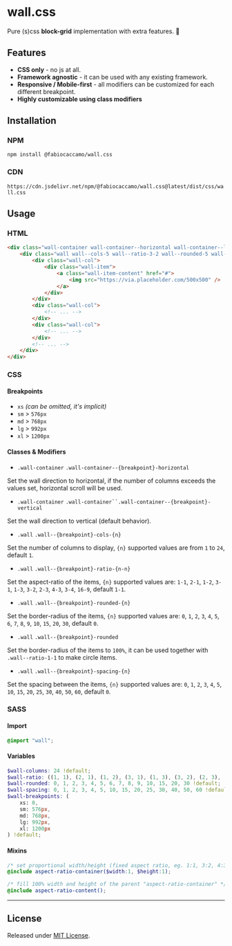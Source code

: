 # wall.css
Pure (s)css **block-grid** implementation with extra features. 🧱

## Features

- **CSS only** - no js at all.
- **Framework agnostic** - it can be used with any existing framework.
- **Responsive / Mobile-first** - all modifiers can be customized for each different breakpoint.
- **Highly customizable using class modifiers**

## Installation

### NPM
`npm install @fabiocaccamo/wall.css`

### CDN
`https://cdn.jsdelivr.net/npm/@fabiocaccamo/wall.css@latest/dist/css/wall.css`

## Usage

### HTML
```html
<div class="wall-container wall-container--horizontal wall-container--lg-vertical">
    <div class="wall wall--cols-5 wall--ratio-3-2 wall--rounded-5 wall--spacing-5">
        <div class="wall-col">
            <div class="wall-item">
                <a class="wall-item-content" href="#">
                    <img src="https://via.placeholder.com/500x500" />
                </a>
            </div>
        </div>
        <div class="wall-col">
            <!-- ... -->
        </div>
        <div class="wall-col">
            <!-- ... -->
        </div>
        <!-- ... -->
    </div>
</div>
```

### CSS

#### Breakpoints

- `xs` *(can be omitted, it's implicit)*
- `sm` > `576px`
- `md` > `768px`
- `lg` > `992px`
- `xl` > `1200px`

#### Classes & Modifiers

- `.wall-container` `.wall-container--{breakpoint}-horizontal`

Set the wall direction to horizontal, if the number of columns exceeds the values set, horizontal scroll will be used.

- `.wall-container` `.wall-container``.wall-container--{breakpoint}-vertical`

Set the wall direction to vertical (default behavior).

- `.wall` `.wall--{breakpoint}-cols-{n}`

Set the number of columns to display, `{n}` supported values are from `1` to `24`, default `1`.

- `.wall` `.wall--{breakpoint}-ratio-{n-n}`

Set the aspect-ratio of the items, `{n}` supported values are: `1-1`, `2-1`, `1-2`, `3-1`, `1-3`, `3-2`, `2-3`, `4-3`, `3-4`, `16-9`, default `1-1`.

- `.wall` `.wall--{breakpoint}-rounded-{n}`

Set the border-radius of the items, `{n}` supported values are: `0`, `1`, `2`, `3`, `4`, `5`, `6`, `7`, `8`, `9`, `10`, `15`, `20`, `30`, default `0`.

- `.wall` `.wall--{breakpoint}-rounded`

Set the border-radius of the items to `100%`, it can be used together with `.wall--ratio-1-1` to make circle items.

- `.wall` `.wall--{breakpoint}-spacing-{n}`

Set the spacing between the items, `{n}` supported values are: `0`, `1`, `2`, `3`, `4`, `5`, `10`, `15`, `20`, `25`, `30`, `40`, `50`, `60`, default `0`.

### SASS

#### Import
```scss
@import "wall";
```

#### Variables
```scss
$wall-columns: 24 !default;
$wall-ratio: ((1, 1), (2, 1), (1, 2), (3, 1), (1, 3), (3, 2), (2, 3), (4, 3), (3, 4), (16, 9)) !default;
$wall-rounded: 0, 1, 2, 3, 4, 5, 6, 7, 8, 9, 10, 15, 20, 30 !default;
$wall-spacing: 0, 1, 2, 3, 4, 5, 10, 15, 20, 25, 30, 40, 50, 60 !default;
$wall-breakpoints: (
    xs: 0,
    sm: 576px,
    md: 768px,
    lg: 992px,
    xl: 1200px
) !default;
```

#### Mixins
```scss
/* set proportional width/height (fixed aspect ratio, eg. 1:1, 3:2, 4:3, ...) */
@include aspect-ratio-container($width:1, $height:1);

/* fill 100% width and height of the parent "aspect-ratio-container" */
@include aspect-ratio-content();
```

---

## License
Released under [MIT License](LICENSE.txt).

